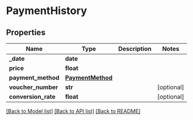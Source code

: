 # PaymentHistory

## Properties
Name | Type | Description | Notes
------------ | ------------- | ------------- | -------------
**_date** | **date** |  | 
**price** | **float** |  | 
**payment_method** | [**PaymentMethod**](PaymentMethod.md) |  | 
**voucher_number** | **str** |  | [optional] 
**conversion_rate** | **float** |  | [optional] 

[[Back to Model list]](../README.md#documentation-for-models) [[Back to API list]](../README.md#documentation-for-api-endpoints) [[Back to README]](../README.md)

